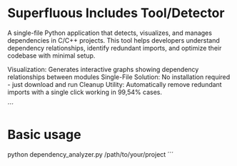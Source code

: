 # Superfluous Includes Tool/Detector
A single-file Python application that detects, visualizes, and manages dependencies in C/C++ projects. This tool helps developers understand dependency relationships, identify redundant imports, and optimize their codebase with minimal setup.

Visualization: Generates interactive graphs showing dependency relationships between modules
Single-File Solution: No installation required - just download and run
Cleanup Utility: Automatically remove redundant imports with a single click working in 99,54% cases.

´´´
# Basic usage
python dependency_analyzer.py /path/to/your/project
´´´

